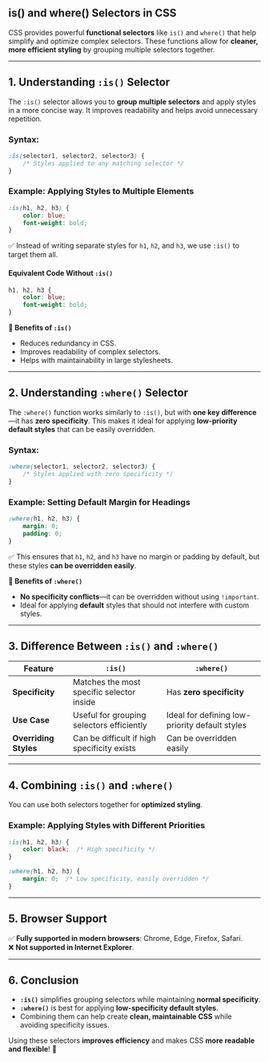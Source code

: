 ## **is() and where() Selectors in CSS**

CSS provides powerful **functional selectors** like `is()` and `where()` that help simplify and optimize complex selectors. These functions allow for **cleaner, more efficient styling** by grouping multiple selectors together.

---

## **1. Understanding `:is()` Selector**
The `:is()` selector allows you to **group multiple selectors** and apply styles in a more concise way. It improves readability and helps avoid unnecessary repetition.

### **Syntax:**
```css
:is(selector1, selector2, selector3) {
    /* Styles applied to any matching selector */
}
```

### **Example: Applying Styles to Multiple Elements**
```css
:is(h1, h2, h3) {
    color: blue;
    font-weight: bold;
}
```
✅ Instead of writing separate styles for `h1`, `h2`, and `h3`, we use `:is()` to target them all.

#### **Equivalent Code Without `:is()`**
```css
h1, h2, h3 {
    color: blue;
    font-weight: bold;
}
```

**🔹 Benefits of `:is()`**
- Reduces redundancy in CSS.
- Improves readability of complex selectors.
- Helps with maintainability in large stylesheets.

---

## **2. Understanding `:where()` Selector**
The `:where()` function works similarly to `:is()`, but with **one key difference**—it has **zero specificity**. This makes it ideal for applying **low-priority default styles** that can be easily overridden.

### **Syntax:**
```css
:where(selector1, selector2, selector3) {
    /* Styles applied with zero specificity */
}
```

### **Example: Setting Default Margin for Headings**
```css
:where(h1, h2, h3) {
    margin: 0;
    padding: 0;
}
```
✅ This ensures that `h1`, `h2`, and `h3` have no margin or padding by default, but these styles **can be overridden easily**.

**🔹 Benefits of `:where()`**
- **No specificity conflicts**—it can be overridden without using `!important`.
- Ideal for applying **default** styles that should not interfere with custom styles.

---

## **3. Difference Between `:is()` and `:where()`**
| Feature      | `:is()` | `:where()` |
|-------------|--------|------------|
| **Specificity** | Matches the most specific selector inside | Has **zero specificity** |
| **Use Case** | Useful for grouping selectors efficiently | Ideal for defining low-priority default styles |
| **Overriding Styles** | Can be difficult if high specificity exists | Can be overridden easily |

---

## **4. Combining `:is()` and `:where()`**
You can use both selectors together for **optimized styling**.

### **Example: Applying Styles with Different Priorities**
```css
:is(h1, h2, h3) {
    color: black;  /* High specificity */
}

:where(h1, h2, h3) {
    margin: 0;  /* Low specificity, easily overridden */
}
```

---

## **5. Browser Support**
✅ **Fully supported in modern browsers**: Chrome, Edge, Firefox, Safari.  
❌ **Not supported in Internet Explorer**.

---

## **6. Conclusion**
- **`:is()`** simplifies grouping selectors while maintaining **normal specificity**.
- **`:where()`** is best for applying **low-specificity default styles**.
- Combining them can help create **clean, maintainable CSS** while avoiding specificity issues.

Using these selectors **improves efficiency** and makes CSS **more readable and flexible**! 🚀

